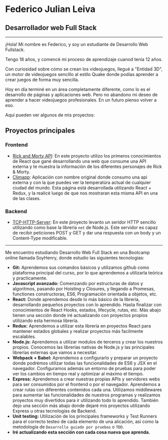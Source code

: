 # Federico Julian Leiva

## Desarrollador web Full Stack

---

¡Hola!
Mi nombre es Federico, y soy un estudiante de Desarrollo Web Fullstack.

Tengo 18 años, y comencé mi proceso de aprendizaje cuanod tenía 12 años.

Con curiosidad sobre cómo se crean los videojuegos, llegué a "Entidad 3D", un motor de videojuegos sencillo al estilo Quake donde podías aprender a crear juegos de forma muy sencilla.

Hoy en día terminé en un área completamente diferente, como lo es el desarrollo de páginas y aplicaciones web. Pero no abandono mi deseo de aprender a hacer videojuegos profesionales. En un futuro pienso volver a eso.

Aquí pueden ver algunos de mis proyectos:

## Proyectos principales
### Frontend
- [Rick and Morty API](https://github.com/FedericoLeiva12/Rick-And-Morty-API): En este proyecto utilizo los primeros conocimientos de React que gané desarrollando una web que consume una API externa y te muestra la información de los diferentes personajes de Rick & Morty.
- [Climapp](https://github.com/FedericoLeiva12/Climapp): Aplicación con nombre original donde consumo una api externa y con la que puedes ver la temperatúra actual de cualquier ciudad del mundo. Esta página está desarrollada utilizando React + Redux, y la realicé luego de que nos mostraran esta misma API en una de las clases.
### Backend
- [TCP-HTTP-Server](https://github.com/FedericoLeiva12/TCP-HTTP-Server): En este ṕroyecto levanto un seridor HTTP sencillo utilizando como base la librería `net` de Node.js. Este servidor es capaz de recibír peticiones POST y GET y dar una respuesta con un body y un Content-Type modificable.

---

Me encuentro estudiando Desarrollo Web Full Stack en una Bootcamp online llamada SoyHenry, donde estudio las siguientes tecnologías:

- **Git:** Aprendemos sus comandos básicos y utilizamos github como plataforma principal del curso, por lo que aprendemos a utilizarla teórica y practicamente.
- **Javascript avanzado:** Comenzando por estructuras de datos y algoritmos, pasando por Hoisting y Closures, y llegando a Promesas, functiones constructoras, ES6, Programación orientada a objetos, etc.
- **React:** Donde aprendemos desde lo más básico de la librería, desarrollando pequeños proyectos con lo aprendido. Hasta finalizar con conocimientos de React Hooks, estados, lifecycle, rutas, etc. Más abajo tienen una sección donde iré actualizando con proyectos propios utilizando esta hermosa librería.
- **Redux:** Aprendemos a utilizar esta librería en proyectos React para mantener estados globales y realizar proyectos más facilmente escalables.
- **Node.js:** Aprendemos a utilizar modulos de terceros y crear los nuestros propios. Conocemos las librerías nativas de Node.js y las principales librerías externas que vamos a necesitar.
- **Webpack + Babel:** Aprendemos a configurarlo y preparar un proyecto donde podrémos utilizar todas las funcionalidades de ES6 y JSX en el navegador. Configuramos además un entorno de pruebas para poder ver los cambios en tiempo real y optimizar al máximo el tiempo.
- **Express:** Aprendemos a crear nuestras propias APIs y servidores webs para ser consumidos por el frontend o por el navegador. Aprendemos a crear rutas con diferentes contenidos cada una. Utilizamos middlewares para aumentar las funcionalidades de nuestros programas y realizamos proyectos muy divertidos para ir utilizando todo lo aprendido. También dejo una sección más abajo donde dejaré mis proyectos utilizando Express u otras tecnologías de Backend.
- **Unit testing:** Utilización de los principales frameworks y Test Runners para el correcto testeo de cada elemento de una alicación, así como la metodología de `Desarrollo guiado por pruebas` o `TDD`.
- **Iré actualizando esta sección con cada cosa nueva que aprenda.**